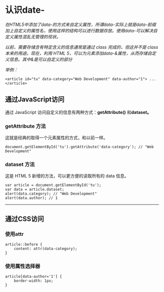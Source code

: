 # 认识date-

*在HTML5中添加了data-的方式来自定义属性，所谓data-实际上就是data-前缀加上自定义的属性名，使用这样的结构可以进行数据存放。使用data-*可以解决自定义属性混乱无管理的现状。**

*以前，需要存储含有特定含义的信息通常是通过 class 完成的，但这并不是 class 本来的用途。现在，利用 HTML 5，可以为元素添加data-&属性，从而存储自定义信息。其中&是可以自定义的部分*

*举例：*

```
<article id="tu" data-category="Web Development" data-author="1"> ... </article>
```
## 通过JavaScript访问

通过 JavaScript 访问自定义的信息有两种方式：**getAttribute()** 和**dataset。**

### getAttribute 方法

这就是经典的取得一个元素属性的方式，和以前一样。

```
document.getElementById('tu').getAttribute('data-category'); // "Web Development"
```
### dataset 方法

这是 HTML 5 新增的方法，可以更方便的读取所有的 data 信息。

```
var article = document.getElementById('tu');
var data = article.dataset;
alert(data.category); // "Web Development"
alert(data.author); // 1
```
***
## 通过CSS访问

### 使用attr

```
article::before {
    content: attr(data-category);
}
```
### 使用属性选择器

```
article[data-author='1'] {
    border-width: 1px;
}
```

